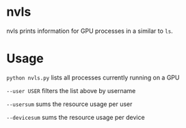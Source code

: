 # nvls
nvls prints information for GPU processes in a similar to `ls`.

# Usage

`python nvls.py` lists all processes currently running on a GPU

`--user USER` filters the list above by username

`--usersum` sums the resource usage per user

`--devicesum` sums the resource usage per device
